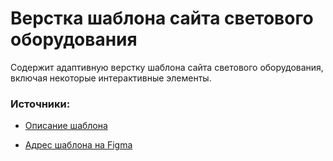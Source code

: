 # Верстка шаблона сайта светового оборудования


Содержит адаптивную верстку шаблона сайта светового оборудования, включая некоторые интерактивные элементы.


### Источники:
- [Описание шаблона](https://figma.info/blog/templates/2019-09-16-svetovoe-oborudovanie.html)

- [Адрес шаблона на Figma](https://www.figma.com/file/FfCtAbctPI5Zst8kObMofz/Templates-11.-More-on-Figma.info?node-id=1%3A13)